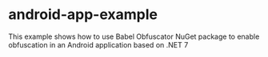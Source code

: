 # android-app-example
This example shows how to use Babel Obfuscator NuGet package to enable obfuscation in an Android application based on .NET 7
